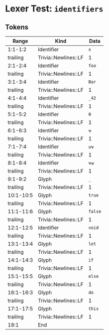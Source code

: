 # Lexer Test: `identifiers`

## Tokens
| Range          | Kind                           | Data                       |
|----------------|--------------------------------|----------------------------|
| 1:1-1:2        | Identifier                     | `x`                        |
| trailing       | Trivia::Newlines::LF           | 1                          |
| 2:1-2:4        | Identifier                     | `foo`                      |
| trailing       | Trivia::Newlines::LF           | 1                          |
| 3:1-3:4        | Identifier                     | `Bar`                      |
| trailing       | Trivia::Newlines::LF           | 1                          |
| 4:1-4:4        | Identifier                     | `_42`                      |
| trailing       | Trivia::Newlines::LF           | 1                          |
| 5:1-5:2        | Identifier                     | `Θ`                       |
| trailing       | Trivia::Newlines::LF           | 1                          |
| 6:1-6:3        | Identifier                     | `𐐷`                     |
| trailing       | Trivia::Newlines::LF           | 1                          |
| 7:1-7:4        | Identifier                     | `u𐐷`                    |
| trailing       | Trivia::Newlines::LF           | 1                          |
| 8:1-8:4        | Identifier                     | `𐐷w`                    |
| trailing       | Trivia::Newlines::LF           | 1                          |
| 9:1-9:2        | Glyph                          | `_`                        |
| trailing       | Trivia::Newlines::LF           | 1                          |
| 10:1-10:5      | Glyph                          | `true`                     |
| trailing       | Trivia::Newlines::LF           | 1                          |
| 11:1-11:6      | Glyph                          | `false`                    |
| trailing       | Trivia::Newlines::LF           | 1                          |
| 12:1-12:5      | Identifier                     | `void`                     |
| trailing       | Trivia::Newlines::LF           | 1                          |
| 13:1-13:4      | Glyph                          | `let`                      |
| trailing       | Trivia::Newlines::LF           | 1                          |
| 14:1-14:3      | Glyph                          | `if`                       |
| trailing       | Trivia::Newlines::LF           | 1                          |
| 15:1-15:5      | Glyph                          | `else`                     |
| trailing       | Trivia::Newlines::LF           | 1                          |
| 16:1-16:3      | Glyph                          | `do`                       |
| trailing       | Trivia::Newlines::LF           | 1                          |
| 17:1-17:5      | Glyph                          | `this`                     |
| trailing       | Trivia::Newlines::LF           | 1                          |
| 18:1           | End                            |                            |

